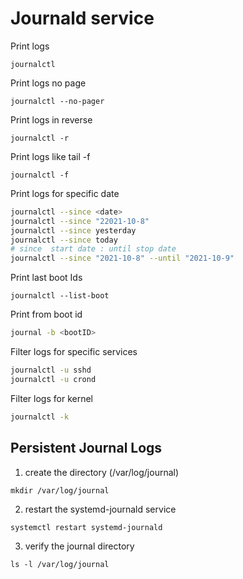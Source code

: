 # Journald service

Print logs 
```
journalctl
```
Print logs no page
```
journalctl --no-pager
```

Print logs in reverse
```
journalctl -r
```
Print logs like tail -f
```
journalctl -f
```
Print logs for specific date
```bash
journalctl --since <date>
journalctl --since "22021-10-8"
journalctl --since yesterday
journalctl --since today
# since  start date : until stop date
journalctl --since "2021-10-8" --until "2021-10-9"
```

Print last boot Ids
```
journalctl --list-boot
```
Print from boot id
```bash
journal -b <bootID>
```
Filter logs for specific services

```bash
journalctl -u sshd
journalctl -u crond
```
Filter logs for kernel

```bash
journalctl -k
```


## Persistent Journal Logs 
1. create the directory (/var/log/journal)
```
mkdir /var/log/journal
```
2. restart the systemd-journald service
```
systemctl restart systemd-journald
```

3. verify the journal directory
```
ls -l /var/log/journal
```


